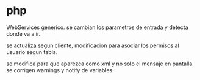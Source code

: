 # php
WebServices generico.
se cambian los parametros de entrada y detecta donde va a ir.

se actualiza segun cliente, modificacion para asociar los permisos al usuario segun tabla.

se modifica para que aparezca como xml y no solo el mensaje en pantalla.
se corrigen warnings y notify de variables.
